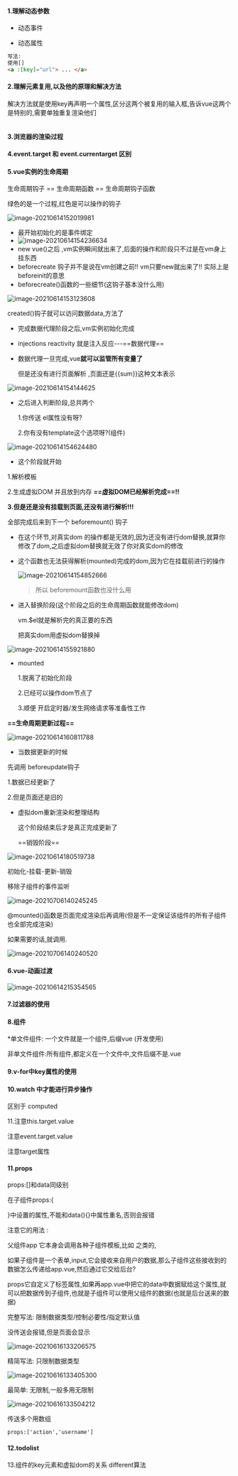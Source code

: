 #### 1.理解动态参数

- 动态事件

- 动态属性

```html
写法:
使用[]
<a :[key]="url"> ... </a>
```

#### 2.理解元素复用,以及他的原理和解决方法

解决方法就是使用key再声明一个属性,区分这两个被复用的输入框,告诉vue这两个是特别的,需要单独重复渲染他们

```
```

#### 3.浏览器的渲染过程

#### 4.event.target 和 event.currentarget 区别

#### 5.vue实例的生命周期

生命周期钩子 == 生命周期函数 == 生命周期钩子函数

绿色的是一个过程,红色是可以操作的钩子

![image-20210614152019981](C:\Users\inui\AppData\Roaming\Typora\typora-user-images\image-20210614152019981.png)

- 最开始初始化的是事件绑定
- ![image-20210614154236634](C:\Users\inui\AppData\Roaming\Typora\typora-user-images\image-20210614154236634.png)
- new vue()之后 ,vm实例瞬间就出来了,后面的操作和阶段只不过是在vm身上挂东西
- beforecreate 钩子并不是说在vm创建之前!! vm只要new就出来了!! 实际上是beforeinit的意思
- beforecreate()函数的一些细节(这钩子基本没什么用)

![image-20210614153123608](C:\Users\inui\AppData\Roaming\Typora\typora-user-images\image-20210614153123608.png)

created()钩子就可以访问数据data,方法了

- 完成数据代理阶段之后,vm实例初始化完成

- injections reactivity 就是注入反应---==数据代理==

- 数据代理一旦完成,vue**就可以监管所有变量了**

  但是还没有进行页面解析 ,页面还是{{sum}}这种文本表示

![image-20210614154144625](C:\Users\inui\AppData\Roaming\Typora\typora-user-images\image-20210614154144625.png)

- 之后进入判断阶段,总共两个

  1.你传送 el属性没有呀?

  2.你有没有template这个选项呀?(组件)

![image-20210614154624480](C:\Users\inui\AppData\Roaming\Typora\typora-user-images\image-20210614154624480.png)

- 这个阶段就开始

1.解析模板

2.生成虚拟DOM 并且放到内存  **==虚拟DOM已经解析完成==!!**

**3.但是还是没有挂载到页面,还没有进行解析!!!**

全部完成后来到下一个 beforemount() 钩子

- 在这个环节,对真实dom 的操作都是无效的,因为还没有进行dom替换,就算你修改了dom,之后虚拟dom替换就无效了你对真实dom的修改

- 这个函数也无法获得解析(mounted)完成的dom,因为它在挂载前进行的操作

  ![image-20210614154852666](C:\Users\inui\AppData\Roaming\Typora\typora-user-images\image-20210614154852666.png)

  > 所以 beforemount函数也没什么用

  

- 进入替换阶段(这个阶段之后的生命周期函数就能修改dom)

  vm.$el就是解析完的真正要的东西

  把真实dom用虚拟dom替换掉

![image-20210614155921880](C:\Users\inui\AppData\Roaming\Typora\typora-user-images\image-20210614155921880.png)

- mounted

  1.脱离了初始化阶段

  2.已经可以操作dom节点了

  3.顺便 开启定时器/发生网络请求等准备性工作

**==生命周期更新过程==**

![image-20210614160811788](C:\Users\inui\AppData\Roaming\Typora\typora-user-images\image-20210614160811788.png)

- 当数据更新的时候

先调用 beforeupdate钩子

1.数据已经更新了

2.但是页面还是旧的



- 虚拟dom重新渲染和整理结构

  这个阶段结束后才是真正完成更新了

  

  ==销毁阶段==

![image-20210614180519738](C:\Users\inui\AppData\Roaming\Typora\typora-user-images\image-20210614180519738.png)

初始化-挂载-更新-销毁

移除子组件的事件监听

![image-20210706140245245](C:\Users\inui\AppData\Roaming\Typora\typora-user-images\image-20210706140245245.png)



@mounted()函数是页面完成渲染后再调用(但是不一定保证该组件的所有子组件也全部完成渲染)

如果需要的话,就调用.

![image-20210706140240520](C:\Users\inui\AppData\Roaming\Typora\typora-user-images\image-20210706140240520.png)

#### 6.vue-动画过渡

![image-20210614215354565](C:\Users\inui\AppData\Roaming\Typora\typora-user-images\image-20210614215354565.png)

#### 7.过滤器的使用

#### 8.组件

*单文件组件: 一个文件就是一个组件,后缀vue (开发使用)

非单文件组件:所有组件,都定义在一个文件中,文件后缀不是.vue

#### 9.v-for中key属性的使用

#### 10.watch 中才能进行异步操作

区别于 computed

11.注意this.target.value

注意event.target.value

注意target属性

#### 11.props

props:[]和data同级别

在子组件props:{

}中设置的属性,不能和data(){}中属性重名,否则会报错

注意它的用法 :

父组件app  它本身会调用各种子组件模板,比如 <school>之类的,

如果子组件是一个表单,input,它会接收来自用户的数据,那么子组件这些接收到的数据怎么传递给app.vue,然后通过它交给后台?

props它自定义了标签属性,如果再app.vue中把它的data中数据赋给这个属性,就可以把数据传到子组件,也就是子组件可以使用父组件的数据(也就是后台送来的数据)

完整写法: 限制数据类型/控制必要性/指定默认值

没传送会报错,但是页面会显示

![image-20210616133206575](C:\Users\inui\AppData\Roaming\Typora\typora-user-images\image-20210616133206575.png)

精简写法: 只限制数据类型

![image-20210616133405300](C:\Users\inui\AppData\Roaming\Typora\typora-user-images\image-20210616133405300.png)

最简单: 无限制,一般多用无限制

![image-20210616133504212](C:\Users\inui\AppData\Roaming\Typora\typora-user-images\image-20210616133504212.png)

传送多个用数组

```
props:['action','username']
```

#### 12.todolist

13.组件的key元素和虚拟dom的关系 different算法
